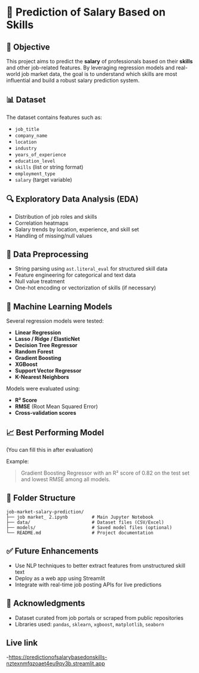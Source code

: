 
# 💼 Prediction of Salary Based on Skills

## 📌 Objective
This project aims to predict the **salary** of professionals based on their **skills** and other job-related features. By leveraging regression models and real-world job market data, the goal is to understand which skills are most influential and build a robust salary prediction system.

## 📊 Dataset
The dataset contains features such as:
- `job_title`
- `company_name`
- `location`
- `industry`
- `years_of_experience`
- `education_level`
- `skills` (list or string format)
- `employment_type`
- `salary` (target variable)

## 🔍 Exploratory Data Analysis (EDA)
- Distribution of job roles and skills
- Correlation heatmaps
- Salary trends by location, experience, and skill set
- Handling of missing/null values

## 🧹 Data Preprocessing
- String parsing using `ast.literal_eval` for structured skill data
- Feature engineering for categorical and text data
- Null value treatment
- One-hot encoding or vectorization of skills (if necessary)

## 🤖 Machine Learning Models
Several regression models were tested:
- **Linear Regression**
- **Lasso / Ridge / ElasticNet**
- **Decision Tree Regressor**
- **Random Forest**
- **Gradient Boosting**
- **XGBoost**
- **Support Vector Regressor**
- **K-Nearest Neighbors**

Models were evaluated using:
- **R² Score**
- **RMSE** (Root Mean Squared Error)
- **Cross-validation scores**

## 📈 Best Performing Model
(You can fill this in after evaluation)

Example:
> Gradient Boosting Regressor with an R² score of 0.82 on the test set and lowest RMSE among all models.

## 📁 Folder Structure
```
job-market-salary-prediction/
├── job market_ 2.ipynb         # Main Jupyter Notebook
├── data/                       # Dataset files (CSV/Excel)
├── models/                     # Saved model files (optional)
└── README.md                   # Project documentation
```

## ✅ Future Enhancements
- Use NLP techniques to better extract features from unstructured skill text
- Deploy as a web app using Streamlit
- Integrate with real-time job posting APIs for live predictions

## 🙌 Acknowledgments
- Dataset curated from job portals or scraped from public repositories
- Libraries used: `pandas`, `sklearn`, `xgboost`, `matplotlib`, `seaborn`

## Live link
-https://predictionofsalarybasedonskills-nztexnmfqzoaet4eu9qv3b.streamlit.app
